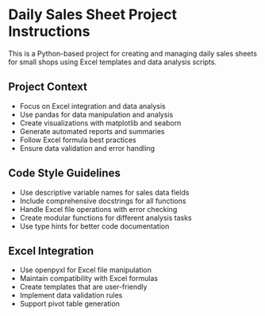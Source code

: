<!-- Use this file to provide workspace-specific custom instructions to Copilot. For more details, visit https://code.visualstudio.com/docs/copilot/copilot-customization#_use-a-githubcopilotinstructionsmd-file -->

# Daily Sales Sheet Project Instructions

This is a Python-based project for creating and managing daily sales sheets for small shops using Excel templates and data analysis scripts.

## Project Context
- Focus on Excel integration and data analysis
- Use pandas for data manipulation and analysis
- Create visualizations with matplotlib and seaborn
- Generate automated reports and summaries
- Follow Excel formula best practices
- Ensure data validation and error handling

## Code Style Guidelines
- Use descriptive variable names for sales data fields
- Include comprehensive docstrings for all functions
- Handle Excel file operations with error checking
- Create modular functions for different analysis tasks
- Use type hints for better code documentation

## Excel Integration
- Use openpyxl for Excel file manipulation
- Maintain compatibility with Excel formulas
- Create templates that are user-friendly
- Implement data validation rules
- Support pivot table generation
